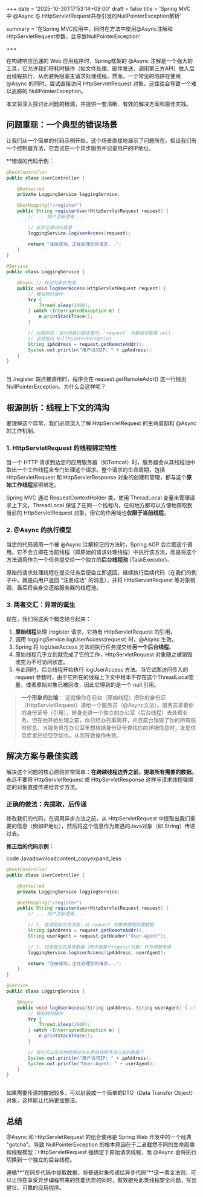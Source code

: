 +++
date = '2025-10-30T17:53:14+08:00'
draft = false
title = 'Spring MVC 中 @Async 与 HttpServletRequest共存引发的NullPointerException解析'

summary = '在Spring MVC应用中，同时在方法中使用@Async注解和HttpServletRequest参数，会导致NullPointerException'

+++

在构建响应迅速的 Web 应用程序时，Spring框架的 @Async 注解是一个强大的工具，它允许我们将耗时操作（如文件处理、邮件发送、调用第三方API）放入后台线程执行，从而避免阻塞主请求处理线程。然而，一个常见的陷阱在使用 @Async 的同时，尝试直接访问 HttpServletRequest 对象，这往往会导致一个难以追踪的 NullPointerException。

本文将深入探讨此问题的根源，并提供一套清晰、有效的解决方案和最佳实践。

## 问题重现：一个典型的错误场景

让我们从一个简单的代码示例开始，这个场景直接地展示了问题所在。假设我们有一个控制器方法，它尝试在一个异步服务中记录用户的IP地址。

**错误的代码示例：

```java
@RestController
public class UserController {

    @Autowired
    private LoggingService loggingService;

    @GetMapping("/register")
    public String registerUser(HttpServletRequest request) {
        // ... 用户注册逻辑 ...

        // 异步记录访问信息
        loggingService.logUserAccess(request);

        return "注册成功，正在处理您的请求...";
    }
}

@Service
public class LoggingService {

    @Async // 标记为异步方法
    public void logUserAccess(HttpServletRequest request) {
        // 模拟耗时操作
        try {
            Thread.sleep(2000);
        } catch (InterruptedException e) {
            e.printStackTrace();
        }

        // 问题所在：当代码执行到这里时，'request' 对象很可能是 null
        // 这将抛出 NullPointerException
        String ipAddress = request.getRemoteAddr();
        System.out.println("用户访问IP: " + ipAddress);
    }
}
  
```

当 /register 端点被调用时，程序会在 request.getRemoteAddr() 这一行抛出 NullPointerException。为什么会这样呢？

## 根源剖析：线程上下文的鸿沟

要理解这个异常，我们必须深入了解 HttpServletRequest 的生命周期和 @Async 的工作机制。

### 1. HttpServletRequest 的线程绑定特性

当一个 HTTP 请求到达您的应用服务器（如Tomcat）时，服务器会从其线程池中取出一个工作线程来专门处理这个请求。整个请求的生命周期，包括 HttpServletRequest 和 HttpServletResponse 对象的创建和管理，都与这个**原始工作线程**紧密绑定。

Spring MVC 通过 RequestContextHolder 类，使用 ThreadLocal 变量来管理请求上下文。ThreadLocal 保证了在同一个线程内，任何地方都可以方便地获取到当前的 HttpServletRequest 对象，但它的作用域也**仅限于当前线程**。

### 2. @Async 的执行模型

当您的代码调用一个被 @Async 注解标记的方法时，Spring AOP 会拦截这个调用。它不会立即在当前线程（即原始的请求处理线程）中执行该方法，而是将这个方法调用作为一个任务提交给一个独立的**后台线程池** (TaskExecutor)。

原始的请求处理线程在提交任务后便会立即返回，继续执行后续代码（在我们的例子中，就是向用户返回 "注册成功" 的消息），并将 HttpServletRequest 等对象销毁，最后将自身交还给服务器的线程池。

### 3. 两者交汇：异常的诞生

现在，我们将这两个概念结合起来：

1. **原始线程**处理 /register 请求，它持有 HttpServletRequest 的引用。
2. 调用 loggingService.logUserAccess(request) 时，@Async 生效。
3. Spring 将 logUserAccess 方法的执行任务提交给**另一个后台线程**。
4. 原始线程几乎立刻就完成了它的工作，HttpServletRequest 对象随之被销毁或变为不可访问状态。
5. 与此同时，后台线程开始执行 logUserAccess 方法。当它试图访问传入的 request 参数时，由于它所在的线程上下文中根本不存在这个ThreadLocal变量，或者原始对象已被回收，因此它得到的是一个 null 引用。

> **一个形象的比喻**：
> 这就像你在前台（原始线程）把你的身份证（HttpServletRequest）递给一个服务员（@Async方法）。服务员拿着你的身份证号（引用），转身走进一个独立的办公室（后台线程）去处理业务。但在他开始处理之前，你已经办完事离开，并且前台销毁了你的所有临时信息。当服务员在办公室里想根据身份证号查找你的详细信息时，发现信息库里已经空空如也，从而导致操作失败。

## 解决方案与最佳实践

解决这个问题的核心原则非常简单：**在跨越线程边界之前，提取所有需要的数据。** 永远不要将 HttpServletRequest 或 HttpServletResponse 这样与请求线程强绑定的对象直接传递给异步方法。

### 正确的做法：先提取，后传递

修改我们的代码，在调用异步方法之前，从 HttpServletRequest 中提取出我们需要的信息（例如IP地址），然后将这个信息作为普通的Java对象（如 String）传递过去。

**修正后的代码示例：**

 code Javadownloadcontent_copyexpand_less

```java
@RestController
public class UserController {

    @Autowired
    private LoggingService loggingService;

    @GetMapping("/register")
    public String registerUser(HttpServletRequest request) {
        // ... 用户注册逻辑 ...

        // 1. 在调用异步方法前，从 request 对象中提取所需数据
        String ipAddress = request.getRemoteAddr();
        String userAgent = request.getHeader("User-Agent");

        // 2. 将提取出的具体数据（而不是整个request对象）作为参数传递
        loggingService.logUserAccess(ipAddress, userAgent);

        return "注册成功，正在处理您的请求...";
    }
}

@Service
public class LoggingService {

    @Async
    public void logUserAccess(String ipAddress, String userAgent) { // 接收具体的字符串参数
        // 模拟耗时操作
        try {
            Thread.sleep(2000);
        } catch (InterruptedException e) {
            e.printStackTrace();
        }

        // 现在可以安全地使用这些从原始线程传递过来的数据了
        System.out.println("用户访问IP: " + ipAddress);
        System.out.println("User-Agent: " + userAgent);
    }
}
  
```

如果需要传递的数据较多，可以封装成一个简单的DTO（Data Transfer Object）对象，这样能让代码更加整洁。

## 总结

@Async 和 HttpServletRequest 的组合使用是 Spring Web 开发中的一个经典 "gotcha"。导致 NullPointerException 的根本原因在于二者截然不同的生命周期和线程模型：HttpServletRequest 强绑定于原始请求线程，而 @Async 会将执行切换到一个独立的后台线程。

遵循**“在同步代码中提取数据，将普通对象传递给异步代码”**这一黄金法则，可以让你在享受异步编程带来的性能优势的同时，有效避免此类线程安全问题，写出健壮、可靠的应用程序。
